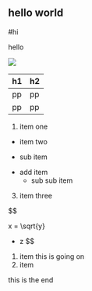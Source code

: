  ## hello world
#hi
<!-- comment -->
<!-- a lot of
comment
-->hello<!-- -->

![](img.png)

|h1|h2|
|--|--|
|pp|pp|
|pp|pp|
 1. item one
 *  item two
   - sub item
   + add item
     * sub sub item
 3. item three
<!--equ-->$$
x = \sqrt{y}
+ z
$$
1. item
this is going on
2. item

this is the end
